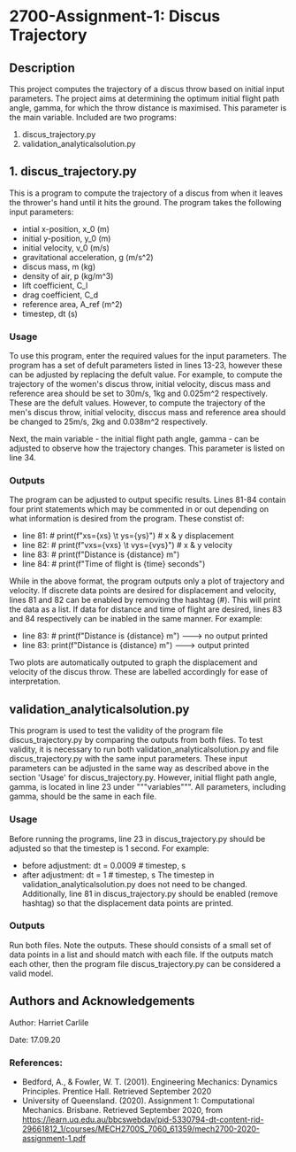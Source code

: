 # 2700-Assignment-1: Discus Trajectory

## Description
This project computes the trajectory of a discus throw based on initial input parameters.
The project aims at determining the optimum initial flight path angle, gamma, for which the throw distance is maximised. This parameter is the main variable.
Included are two programs:
1. discus_trajectory.py 
2. validation_analyticalsolution.py

## 1. discus_trajectory.py
This is a program to compute the trajectory of a discus from when it leaves the thrower's hand until it hits the ground.
The program takes the following input parameters: 
- intial x-position, x_0 (m)
- initial y-position, y_0 (m)
- initial velocity, v_0 (m/s)
- gravitational acceleration, g (m/s^2)
- discus mass, m (kg)
- density of air, p (kg/m^3)
- lift coefficient, C_l
- drag coefficient, C_d
- reference area, A_ref (m^2)
- timestep, dt (s)

### Usage
To use this program, enter the required values for the input parameters. 
The program has a set of defult parameters listed in lines 13-23, however these can be adjusted by replacing the defult value. For example, to compute the trajectory of the women's discus throw, initial velocity, discus mass and reference area should be set to 30m/s, 1kg and 0.025m^2 respectively. These are the defult values. However, to compute the trajectory of the men's discus throw, initial velocity, disccus mass and reference area should be changed to 25m/s, 2kg and 0.038m^2 respectively. 

Next, the main variable - the initial flight path angle, gamma - can be adjusted to observe how the trajectory changes. This parameter is listed on line 34.  

### Outputs 
The program can be adjusted to output specific results. Lines 81-84 contain four print statements which may be commented in or out depending on what information is desired from the program. These constist of:
- line 81: # print(f"xs={xs} \t ys={ys}") # x & y displacement
- line 82: # print(f"vxs={vxs} \t vys={vys}") # x & y velocity
- line 83: # print(f"Distance is {distance} m")
- line 84: # print(f"Time of flight is {time} seconds")

While in the above format, the program outputs only a plot of trajectory and velocity. If discrete data points are desired for displacement and velocity, lines 81 and 82 can be enabled by removing the hashtag (#). This will print the data as a list. If data for distance and time of flight are desired, lines 83 and 84 respectively can be inabled in the same manner. For example: 
- line 83: # print(f"Distance is {distance} m")  ---> no output printed
- line 83:  print(f"Distance is {distance} m")  ---> output printed

Two plots are automatically outputed to graph the displacement and velocity of the discus throw. These are labelled accordingly for ease of interpretation. 

## validation_analyticalsolution.py
This program is used to test the validity of the program file discus_trajectory.py by comparing the outputs from both files. 
To test validity, it is necessary to run both validation_analyticalsolution.py and file discus_trajectory.py with the same input parameters. These input parameters can be adjusted in the same way as described above in the section 'Usage' for discus_trajectory.py. However, initial flight path angle, gamma, is located in line 23 under """variables""". All parameters, including gamma, should be the same in each file. 

### Usage
Before running the programs, line 23 in discus_trajectory.py should be adjusted so that the timestep is 1 second. For example: 
- before adjustment: dt = 0.0009 # timestep, s
- after adjustment: dt = 1 # timestep, s
The timestep in validation_analyticalsolution.py does not need to be changed. 
Additionally, line 81 in discus_trajectory.py should be enabled (remove hashtag) so that the displacement data points are printed. 

### Outputs
Run both files. Note the outputs. These should consists of a small set of data points in a list and should match with each file. 
If the outputs match each other, then the program file discus_trajectory.py can be considered a valid model. 

## Authors and Acknowledgements
Author: Harriet Carlile

Date: 17.09.20

### References: 
- Bedford, A., & Fowler, W. T. (2001). Engineering Mechanics: Dynamics Principles. Prentice Hall. Retrieved September 2020
- University of Queensland. (2020). Assignment 1: Computational Mechanics. Brisbane. Retrieved September 2020, from https://learn.uq.edu.au/bbcswebdav/pid-5330794-dt-content-rid-29661812_1/courses/MECH2700S_7060_61359/mech2700-2020-assignment-1.pdf
